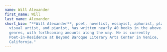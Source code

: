 ```yaml
---
name: Will Alexander
first_name: Will
last_name: Alexander
short_bio: "**Will Alexander**, poet, novelist, essayist, aphorist, playwright,
  visual artist, and pianist, has written nearly 40 books in the above-mentioned
  genres, with forthcoming amounts along the way. He is currently
  Poet-in-Residence at Beyond Baroque Literary Arts Center in Venice,
  California."
---
```

